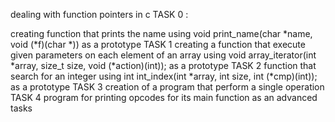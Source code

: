 dealing with function pointers in c 
TASK 0 :
 
creating function that prints the name using  void print_name(char *name, void (*f)(char *)) as a prototype
 TASK 1
creating a function that execute given parameters on each element of an array using void array_iterator(int *array, size_t size, void (*action)(int)); as a prototype
TASK 2
function that search for an integer using  int int_index(int *array, int size, int (*cmp)(int)); as a prototype
TASK 3
creation of a program that perform a single operation
TASK 4
program for printing opcodes for its main function as an advanced tasks
